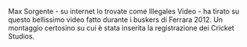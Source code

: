 Max Sorgente \- su internet lo trovate come Illegales Video \- ha tirato su questo bellissimo video fatto durante i buskers di Ferrara 2012. Un montaggio certosino su cui è stata inserita la registrazione dei Cricket Studios. 
